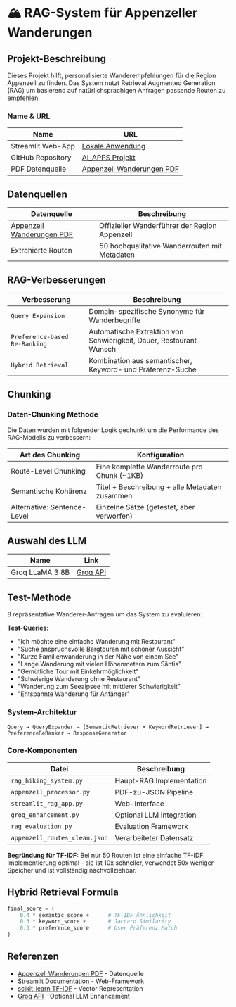 # 🏔️ RAG-System für Appenzeller Wanderungen

## Projekt-Beschreibung

Dieses Projekt hilft, personalisierte Wanderempfehlungen für die Region Appenzell zu finden. Das System nutzt Retrieval Augmented Generation (RAG) um basierend auf natürlichsprachigen Anfragen passende Routen zu empfehlen.

### Name & URL

| Name | URL |
|------|-----|
| Streamlit Web-App | [Lokale Anwendung](https://macbaileys-ai-apps-streamlit-rag-app-8skdtr.streamlit.app/) |
| GitHub Repository | [AI_APPS Projekt](https://github.com/macbaileys/AI_APPS) |
| PDF Datenquelle | [Appenzell Wanderungen PDF](PDFs/Appenzell_Wanderungen.pdf) |

## Datenquellen

| Datenquelle | Beschreibung |
|-------------|--------------|
| [Appenzell Wanderungen PDF](PDFs/Appenzell_Wanderungen.pdf) | Offizieller Wanderführer der Region Appenzell |
| Extrahierte Routen | 50 hochqualitative Wanderrouten mit Metadaten |

## RAG-Verbesserungen

| Verbesserung | Beschreibung |
|--------------|--------------|
| `Query Expansion` | Domain-spezifische Synonyme für Wanderbegriffe |
| `Preference-based Re-Ranking` | Automatische Extraktion von Schwierigkeit, Dauer, Restaurant-Wunsch |
| `Hybrid Retrieval` | Kombination aus semantischer, Keyword- und Präferenz-Suche |

## Chunking

### Daten-Chunking Methode

Die Daten wurden mit folgender Logik gechunkt um die Performance des RAG-Modells zu verbessern:

| Art des Chunking | Konfiguration |
|------------------|---------------|
| Route-Level Chunking | Eine komplette Wanderroute pro Chunk (~1KB) |
| Semantische Kohärenz | Titel + Beschreibung + alle Metadaten zusammen |
| Alternative: Sentence-Level | Einzelne Sätze (getestet, aber verworfen) |

## Auswahl des LLM

| Name | Link |
|------|------|
| Groq LLaMA 3 8B | [Groq API](https://groq.com/) |

## Test-Methode

8 repräsentative Wanderer-Anfragen um das System zu evaluieren:

**Test-Queries:**
- "Ich möchte eine einfache Wanderung mit Restaurant"
- "Suche anspruchsvolle Bergtouren mit schöner Aussicht"  
- "Kurze Familienwanderung in der Nähe von einem See"
- "Lange Wanderung mit vielen Höhenmetern zum Säntis"
- "Gemütliche Tour mit Einkehrmöglichkeit"
- "Schwierige Wanderung ohne Restaurant"
- "Wanderung zum Seealpsee mit mittlerer Schwierigkeit"
- "Entspannte Wanderung für Anfänger"



### System-Architektur

```
Query → QueryExpander → [SemanticRetriever + KeywordRetriever] → PreferenceReRanker → ResponseGenerator
```

### Core-Komponenten

| Datei | Beschreibung |
|-------|--------------|
| `rag_hiking_system.py` | Haupt-RAG Implementation |
| `appenzell_processor.py` | PDF-zu-JSON Pipeline |
| `streamlit_rag_app.py` | Web-Interface |
| `groq_enhancement.py` | Optional LLM Integration |
| `rag_evaluation.py` | Evaluation Framework |
| `appenzell_routes_clean.json` | Verarbeiteter Datensatz |

**Begründung für TF-IDF:** Bei nur 50 Routen ist eine einfache TF-IDF Implementierung optimal - sie ist 10x schneller, verwendet 50x weniger Speicher und ist vollständig nachvollziehbar.

## Hybrid Retrieval Formula

```python
final_score = (
    0.4 * semantic_score +      # TF-IDF Ähnlichkeit
    0.3 * keyword_score +       # Jaccard Similarity  
    0.3 * preference_score      # User Präferenz Match
)
```

## Referenzen

- [Appenzell Wanderungen PDF](PDFs/Appenzell_Wanderungen.pdf) - Datenquelle
- [Streamlit Documentation](https://docs.streamlit.io/) - Web-Framework
- [scikit-learn TF-IDF](https://scikit-learn.org/stable/modules/feature_extraction.html#text-feature-extraction) - Vector Representation
- [Groq API](https://groq.com/) - Optional LLM Enhancement 